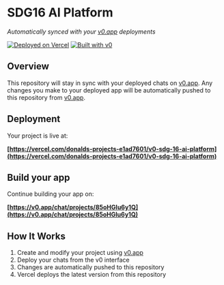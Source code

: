 # SDG16 AI Platform

*Automatically synced with your [v0.app](https://v0.app) deployments*

[![Deployed on Vercel](https://img.shields.io/badge/Deployed%20on-Vercel-black?style=for-the-badge&logo=vercel)](https://vercel.com/donalds-projects-e1ad7601/v0-sdg-16-ai-platform)
[![Built with v0](https://img.shields.io/badge/Built%20with-v0.app-black?style=for-the-badge)](https://v0.app/chat/projects/85oHGlu6y1Q)

## Overview

This repository will stay in sync with your deployed chats on [v0.app](https://v0.app).
Any changes you make to your deployed app will be automatically pushed to this repository from [v0.app](https://v0.app).

## Deployment

Your project is live at:

**[https://vercel.com/donalds-projects-e1ad7601/v0-sdg-16-ai-platform](https://vercel.com/donalds-projects-e1ad7601/v0-sdg-16-ai-platform)**

## Build your app

Continue building your app on:

**[https://v0.app/chat/projects/85oHGlu6y1Q](https://v0.app/chat/projects/85oHGlu6y1Q)**

## How It Works

1. Create and modify your project using [v0.app](https://v0.app)
2. Deploy your chats from the v0 interface
3. Changes are automatically pushed to this repository
4. Vercel deploys the latest version from this repository

